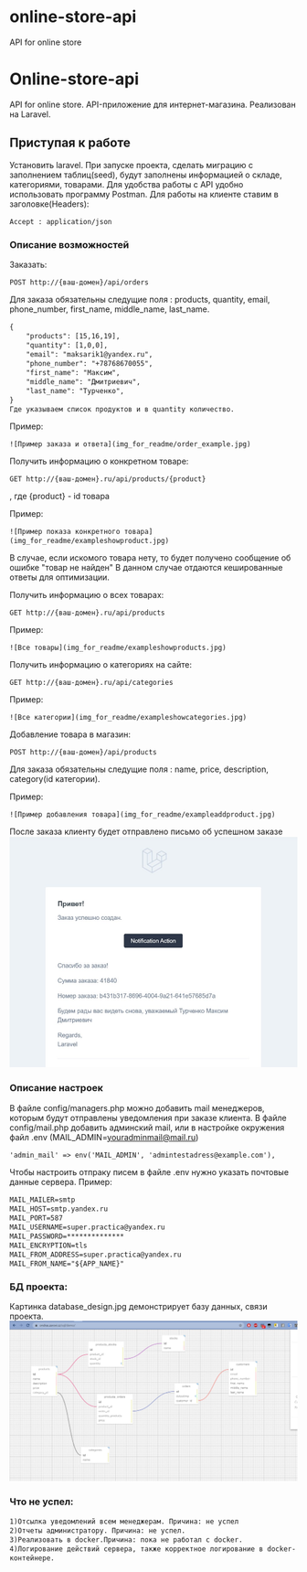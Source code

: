 # online-store-api
 API for online store


 # Online-store-api
 
API for online store. API-приложение для интернет-магазина.
Реализован на Laravel.


## Приступая к работе

Установить laravel.
При запуске проекта, сделать миграцию с заполнением таблиц(seed), будут заполнены информацией о складе, категориями, товарами.
Для удобства работы с API удобно использовать программу Postman.
Для работы на клиенте ставим в заголовке(Headers): 

    Accept : application/json

### Описание возможностей

Заказать:

    POST http://{ваш-домен}/api/orders

Для заказа обязательны следущие поля : products, quantity, email, phone_number, first_name, middle_name, last_name.

    {
        "products": [15,16,19],
        "quantity": [1,0,0],
        "email": "maksarik1@yandex.ru",
        "phone_number": "+78768670055",
        "first_name": "Максим",
        "middle_name": "Дмитриевич",
        "last_name": "Турченко",
    } 
    Где указываем список продуктов и в quantity количество.

Пример:

    ![Пример заказа и ответа](img_for_readme/order_example.jpg)    


Получить информацию о конкретном товаре:

    GET http://{ваш-домен}.ru/api/products/{product} 

, где  {product} - id товара

Пример:

    ![Пример показа конкретного товара](img_for_readme/exampleshowproduct.jpg)   

В случае, если искомого товара нету, то будет получено сообщение об ошибке "товар не найден"
В данном случае отдаются кешированные ответы для оптимизации.

Получить информацию о всех товарах:

    GET http://{ваш-домен}.ru/api/products 

Пример:

    ![Все товары](img_for_readme/exampleshowproducts.jpg)   


Получить информацию о категориях на сайте:

    GET http://{ваш-домен}.ru/api/categories 

Пример:

    ![Все категории](img_for_readme/exampleshowcategories.jpg)



Добавление товара в магазин:

    POST http://{ваш-домен}/api/products

Для заказа обязательны следущие поля : name, price, description, category(id категории). 

Пример:

    ![Пример добавления товара](img_for_readme/exampleaddproduct.jpg)   



После заказа клиенту будет отправлено письмо об успешном заказе
   ![Уведомление на почту](img_for_readme/examplenotification.jpg)   

### Описание настроек

В файле config/managers.php можно добавить mail менеджеров, которым будут отправлены уведомления при заказе клиента.
В файле config/mail.php добавить админский mail, или в настройке окружения файл .env (MAIL_ADMIN=youradminmail@mail.ru)

    'admin_mail' => env('MAIL_ADMIN', 'admintestadress@example.com'),

Чтобы настроить отпраку писем в файле .env нужно указать почтовые данные сервера.
Пример:

    MAIL_MAILER=smtp
    MAIL_HOST=smtp.yandex.ru
    MAIL_PORT=587
    MAIL_USERNAME=super.practica@yandex.ru
    MAIL_PASSWORD=**************
    MAIL_ENCRYPTION=tls
    MAIL_FROM_ADDRESS=super.practica@yandex.ru
    MAIL_FROM_NAME="${APP_NAME}"

### БД проекта:
 
Картинка database_design.jpg  демонстрирует базу данных, связи проекта.
![Проектирование бд](database_design.jpg)   
  
### Что не успел:
```
1)Отсылка уведомлений всем менеджерам. Причина: не успел
2)Отчеты администратору. Причина: не успел.
3)Реализовать в docker.Причина: пока не работал с docker.
4)Логирование действий сервера, также корректное логирование в docker-контейнере.
```   






